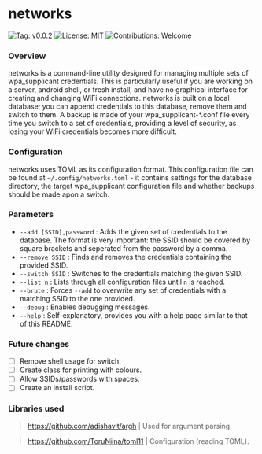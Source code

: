 # networks

[![Tag: v0.0.2](https://img.shields.io/badge/tag-v0.0.2-blue.svg)](https://github.com/jibstack64/networks/releases/tag/v0.0.2)
[![License: MIT](https://img.shields.io/badge/license-MIT-red.svg)](https://opensource.org/licenses/MIT)
![Contributions: Welcome](https://img.shields.io/badge/contributions-welcome-success)

### Overview
networks is a command-line utility designed for managing multiple sets of wpa_supplicant credentials. This is particularly useful if you are working on a server, android shell, or fresh install, and have no graphical interface for creating and changing WiFi connections.
networks is built on a local database; you can append credentials to this database, remove them and switch to them. A backup is made of your wpa_supplicant-*.conf file every time you switch to a set of credentials, providing a level of security, as losing your WiFi credentials becomes more difficult.

### Configuration
networks uses TOML as its configuration format. This configuration file can be found at `~/.config/networks.toml` - it contains settings for the database directory, the target wpa_supplicant configuration file and whether backups should be made apon a switch.

### Parameters
- `--add [SSID],password` : Adds the given set of credentials to the database. The format is very important: the SSID should be covered by square brackets and seperated from the password by a comma.
- `--remove SSID` : Finds and removes the credentials containing the provided SSID.
- `--switch SSID` : Switches to the credentials matching the given SSID.
- `--list n` : Lists through all configuration files until `n` is reached.
- `--brute` : Forces `--add` to overwrite any set of credentials with a matching SSID to the one provided.
- `--debug` : Enables debugging messages.
- `--help` : Self-explanatory, provides you with a help page similar to that of this README.

### Future changes
- [ ] Remove shell usage for switch.
- [ ] Create class for printing with colours.
- [ ] Allow SSIDs/passwords with spaces.
- [ ] Create an install script.

### Libraries used
> https://github.com/adishavit/argh | Used for argument parsing.


> https://github.com/ToruNiina/toml11 | Configuration (reading TOML).
